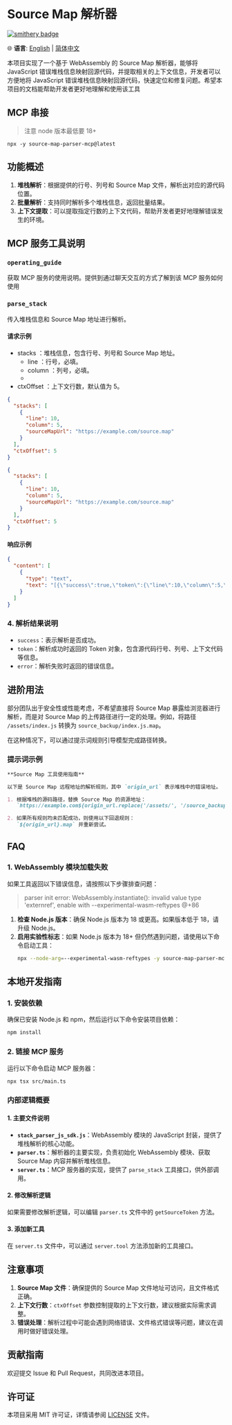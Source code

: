 # Source Map 解析器

[![smithery badge](https://smithery.ai/badge/@MasonChow/source-map-parser-mcp)](https://smithery.ai/server/@MasonChow/source-map-parser-mcp)

🌐 **语言**: [English](README.md) | [简体中文](README.zh-CN.md)

本项目实现了一个基于 WebAssembly 的 Source Map 解析器，能够将 JavaScript 错误堆栈信息映射回源代码，并提取相关的上下文信息，开发者可以方便地将 JavaScript 错误堆栈信息映射回源代码，快速定位和修复问题。希望本项目的文档能帮助开发者更好地理解和使用该工具

## MCP 串接

> 注意 node 版本最低要 18+

`npx -y source-map-parser-mcp@latest`

## 功能概述

1. **堆栈解析**：根据提供的行号、列号和 Source Map 文件，解析出对应的源代码位置。
2. **批量解析**：支持同时解析多个堆栈信息，返回批量结果。
3. **上下文提取**：可以提取指定行数的上下文代码，帮助开发者更好地理解错误发生的环境。

## MCP 服务工具说明

### `operating_guide`

获取 MCP 服务的使用说明。提供到通过聊天交互的方式了解到该 MCP 服务如何使用

### `parse_stack`

传入堆栈信息和 Source Map 地址进行解析。

#### 请求示例

- stacks ：堆栈信息，包含行号、列号和 Source Map 地址。
  - line ：行号，必填。
  - column ：列号，必填。
  -
- ctxOffset ：上下文行数，默认值为 5。

```json
{
  "stacks": [
    {
      "line": 10,
      "column": 5,
      "sourceMapUrl": "https://example.com/source.map"
    }
  ],
  "ctxOffset": 5
}
```

```json
{
  "stacks": [
    {
      "line": 10,
      "column": 5,
      "sourceMapUrl": "https://example.com/source.map"
    }
  ],
  "ctxOffset": 5
}
```

#### 响应示例

```json
{
  "content": [
    {
      "type": "text",
      "text": "[{\"success\":true,\"token\":{\"line\":10,\"column\":5,\"sourceCode\":[{\"line\":8,\"isStackLine\":false,\"raw\":\"function foo() {\"},{\"line\":9,\"isStackLine\":false,\"raw\":\"  console.log('bar');\"},{\"line\":10,\"isStackLine\":true,\"raw\":\"  throw new Error('test');\"},{\"line\":11,\"isStackLine\":false,\"raw\":\"}\"}],\"src\":\"index.js\"}}]"
    }
  ]
}
```

### 4. 解析结果说明

- `success`：表示解析是否成功。
- `token`：解析成功时返回的 Token 对象，包含源代码行号、列号、上下文代码等信息。
- `error`：解析失败时返回的错误信息。

## 进阶用法

部分团队出于安全性或性能考虑，不希望直接将 Source Map 暴露给浏览器进行解析，而是对 Source Map 的上传路径进行一定的处理。例如，将路径 `/assets/index.js` 转换为 `source_backup/index.js.map`。

在这种情况下，可以通过提示词规则引导模型完成路径转换。

### 提示词示例

```markdown
**Source Map 工具使用指南**

以下是 Source Map 远程地址的解析规则，其中 `origin_url` 表示堆栈中的错误地址。

1. 根据堆栈的源码路径，替换 Source Map 的资源地址：
   `https://example.com${origin_url.replace('/assets/', '/source_backup/')}.map`

2. 如果所有规则均未匹配成功，则使用以下回退规则：
   `${origin_url}.map` 并重新尝试。
```

## FAQ

### 1. WebAssembly 模块加载失败

如果工具返回以下错误信息，请按照以下步骤排查问题：

> parser init error: WebAssembly.instantiate(): invalid value type 'externref', enable with --experimental-wasm-reftypes @+86

1. **检查 Node.js 版本**：确保 Node.js 版本为 18 或更高。如果版本低于 18，请升级 Node.js。
2. **启用实验性标志**：如果 Node.js 版本为 18+ 但仍然遇到问题，请使用以下命令启动工具：
   ```bash
   npx --node-arg=--experimental-wasm-reftypes -y source-map-parser-mcp@latest
   ```

## 本地开发指南

### 1. 安装依赖

确保已安装 Node.js 和 npm，然后运行以下命令安装项目依赖：

```bash
npm install
```

### 2. 链接 MCP 服务

运行以下命令启动 MCP 服务器：

```bash
npx tsx src/main.ts
```

### 内部逻辑概要

#### 1. 主要文件说明

- **`stack_parser_js_sdk.js`**：WebAssembly 模块的 JavaScript 封装，提供了堆栈解析的核心功能。
- **`parser.ts`**：解析器的主要实现，负责初始化 WebAssembly 模块、获取 Source Map 内容并解析堆栈信息。
- **`server.ts`**：MCP 服务器的实现，提供了 `parse_stack` 工具接口，供外部调用。

#### 2. 修改解析逻辑

如果需要修改解析逻辑，可以编辑 `parser.ts` 文件中的 `getSourceToken` 方法。

#### 3. 添加新工具

在 `server.ts` 文件中，可以通过 `server.tool` 方法添加新的工具接口。

## 注意事项

1. **Source Map 文件**：确保提供的 Source Map 文件地址可访问，且文件格式正确。
2. **上下文行数**：`ctxOffset` 参数控制提取的上下文行数，建议根据实际需求调整。
3. **错误处理**：解析过程中可能会遇到网络错误、文件格式错误等问题，建议在调用时做好错误处理。

## 贡献指南

欢迎提交 Issue 和 Pull Request，共同改进本项目。

## 许可证

本项目采用 MIT 许可证，详情请参阅 [LICENSE](LICENSE) 文件。
